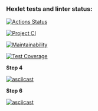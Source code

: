 ### Hexlet tests and linter status:
[![Actions Status](https://github.com/zzpillau/frontend-project-46/actions/workflows/hexlet-check.yml/badge.svg)](https://github.com/zzpillau/frontend-project-46/actions)

[![Project CI](https://github.com/zzpillau/frontend-project-46/actions/workflows/project-ci.yml/badge.svg)](https://github.com/zzpillau/frontend-project-46/actions/workflows/project-ci.yml)

[![Maintainability](https://api.codeclimate.com/v1/badges/4838a7d8db3a8ae9dae3/maintainability)](https://codeclimate.com/github/zzpillau/frontend-project-46/maintainability)

[![Test Coverage](https://api.codeclimate.com/v1/badges/4838a7d8db3a8ae9dae3/test_coverage)](https://codeclimate.com/github/zzpillau/frontend-project-46/test_coverage)


**Step 4**

[![asciicast](https://asciinema.org/a/iljn757trP5IpWG2zXMeQazAd.svg)](https://asciinema.org/a/iljn757trP5IpWG2zXMeQazAd)

**Step 6**

[![asciicast](https://asciinema.org/a/qD5NPQQAZ4L7pquU59l26eovC.svg)](https://asciinema.org/a/qD5NPQQAZ4L7pquU59l26eovC)
